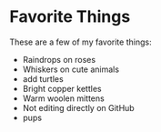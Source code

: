 # Favorite Things

These are a few of my favorite things:

- Raindrops on roses
- Whiskers on cute animals
- add turtles
- Bright copper kettles
- Warm woolen mittens
- Not editing directly on GitHub
- pups

